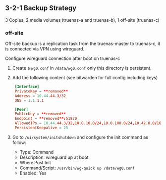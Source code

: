 ## 3-2-1 Backup Strategy

3 Copies, 2 media volumes (truenas-a and truenas-b), 1 off-site (truenas-c)

### off-site

Off-site backup is a replication task from the truenas-master to truenas-c, it is connected via VPN using wireguard.

Configure wireguard connection after boot on truenas-c

1. Create a `wg0.conf` in `/data/wg0.conf` only this directory is persistent.
2. Add the following content (see bitwarden for full config including keys) 
   ``` conf
    [Interface]
    PrivateKey = **removed**
    Address = 10.44.44.3/32
    DNS = 1.1.1.1

    [Peer]
    PublicKey = **removed**
    Endpoint = **removed**:51820
    AllowedIPs = 10.44.44.3/32,10.0.10.0/24,10.0.100.0/24,10.42.0.0/16
    PersistentKeepalive = 25
   ```

3. Go to `/ui/system/initshutdown` and configure the init command as follow:
      - Type: Command
      - Description: wireguard up at boot
      - When: Post Init
      - Command/Script: `/usr/bin/wg-quick up /data/wg0.conf`
      - Enabled: Yes
